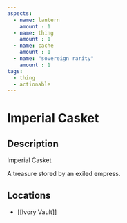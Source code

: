```yaml
---
aspects: 
  - name: lantern
    amount : 1
  - name: thing
    amount : 1
  - name: cache
    amount : 1
  - name: "sovereign rarity"
    amount : 1
tags:
  - thing
  - actionable
---
```


# Imperial Casket

## Description
Imperial Casket

A treasure stored by an exiled empress.
## Locations
- [[Ivory Vault]]